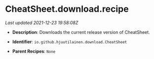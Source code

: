 # CheatSheet.download.recipe

_Last updated 2021-12-23 19:58:08Z_

- **Description**: Downloads the current release version of CheatSheet.

- **Identifier**: `io.github.hjuutilainen.download.CheatSheet`

- **Parent Recipes**: `None`